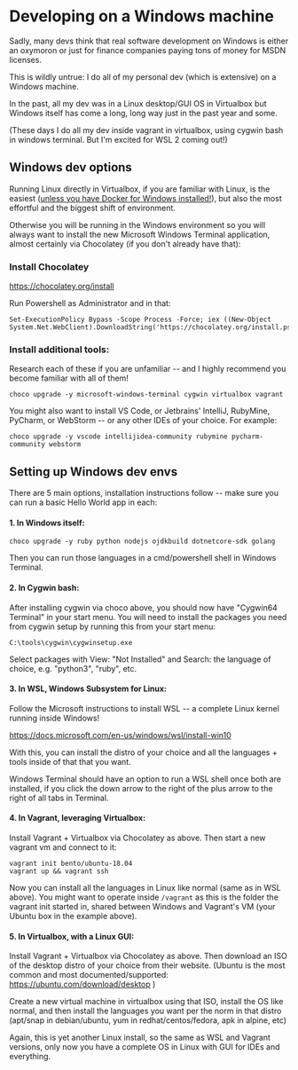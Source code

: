 # Developing on a Windows machine

Sadly, many devs think that real software development on Windows is either an oxymoron
or just for finance companies paying tons of money for MSDN licenses.

This is wildly untrue: I do all of my personal dev (which is extensive) on a Windows machine.

In the past, all my dev was in a Linux desktop/GUI OS in Virtualbox
but Windows itself has come a long, long way just in the past year and some.

(These days I do all my dev inside vagrant in virtualbox, using cygwin bash in windows terminal.
But I'm excited for WSL 2 coming out!)

## Windows dev options

Running Linux directly in Virtualbox, if you are familiar with Linux,
is the easiest ([unless you have Docker for Windows installed!](
https://nickjanetakis.com/blog/docker-tip-13-get-docker-for-windows-and-virtualbox-working-together)),
but also the most effortful and the biggest shift of environment.

Otherwise you will be running in the Windows environment so
you will always want to install the new Microsoft Windows Terminal application,
almost certainly via Chocolatey (if you don't already have that):

### Install Chocolatey

https://chocolatey.org/install

Run Powershell as Administrator and in that:

    Set-ExecutionPolicy Bypass -Scope Process -Force; iex ((New-Object System.Net.WebClient).DownloadString('https://chocolatey.org/install.ps1'))

### Install additional tools:

Research each of these if you are unfamiliar -- and I highly recommend you become familiar with all of them!

    choco upgrade -y microsoft-windows-terminal cygwin virtualbox vagrant

You might also want to install VS Code, or Jetbrains' IntelliJ, RubyMine, PyCharm, or WebStorm -- or any other IDEs of your choice.
For example:

    choco upgrade -y vscode intellijidea-community rubymine pycharm-community webstorm

## Setting up Windows dev envs

There are 5 main options, installation instructions follow -- make sure you can run a basic Hello World app in each:

#### 1. In Windows itself:

    choco upgrade -y ruby python nodejs ojdkbuild dotnetcore-sdk golang

Then you can run those languages in a cmd/powershell shell in Windows Terminal.

#### 2. In Cygwin bash:

After installing cygwin via choco above, you should now have "Cygwin64 Terminal" in your start menu.
You will need to install the packages you need from cygwin setup by running this from your start menu:

    C:\tools\cygwin\cygwinsetup.exe

Select packages with View: "Not Installed" and Search: the language of choice, e.g. "python3", "ruby", etc.

#### 3. In WSL, Windows Subsystem for Linux:

Follow the Microsoft instructions to install WSL -- a complete Linux kernel running inside Windows!

https://docs.microsoft.com/en-us/windows/wsl/install-win10

With this, you can install the distro of your choice and all the languages + tools inside of that that you want.

Windows Terminal should have an option to run a WSL shell once both are installed,
if you click the down arrow to the right of the plus arrow to the right of all tabs in Terminal.

#### 4. In Vagrant, leveraging Virtualbox:

Install Vagrant + Virtualbox via Chocolatey as above. Then start a new vagrant vm and connect to it:

    vagrant init bento/ubuntu-18.04
    vagrant up && vagrant ssh

Now you can install all the languages in Linux like normal (same as in WSL above).
You might want to operate inside `/vagrant` as this is the folder the vagrant init started in,
shared between Windows and Vagrant's VM (your Ubuntu box in the example above).

#### 5. In Virtualbox, with a Linux GUI:

Install Vagrant + Virtualbox via Chocolatey as above.
Then download an ISO of the desktop distro of your choice from their website.
(Ubuntu is the most common and most documented/supported: https://ubuntu.com/download/desktop )

Create a new virtual machine in virtualbox using that ISO,
install the OS like normal, and then install the languages you want per the norm in that distro
(apt/snap in debian/ubuntu, yum in redhat/centos/fedora, apk in alpine, etc)

Again, this is yet another Linux install, so the same as WSL and Vagrant versions,
only now you have a complete OS in Linux with GUI for IDEs and everything.

